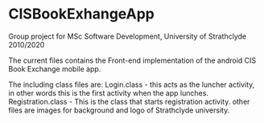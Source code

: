# CISBookExhangeApp

Group project for MSc Software Development, University of Strathclyde 2010/2020


The current files contains the Front-end implementation of the android CIS Book Exchange mobile app.

The including class files are:
  Login.class - this acts as the luncher activity, in other words this is the first activity when the app lunches.
  Registration.class - This is the class that starts registration activity.
  other files are images for background and logo of Strathclyde university.
